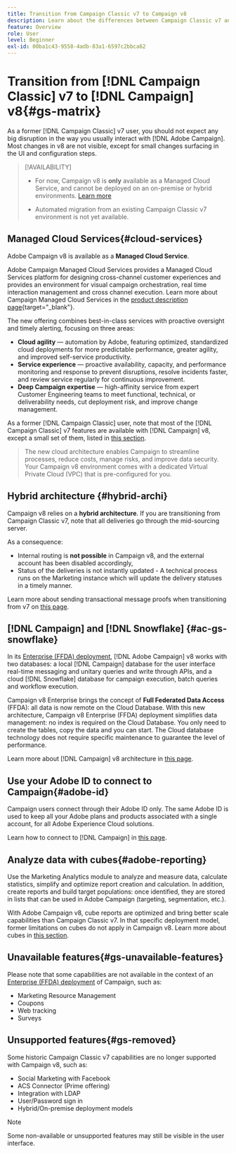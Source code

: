 ```yaml
---
title: Transition from Campaign Classic v7 to Campaign v8
description: Learn about the differences between Campaign Classic v7 and Campaign v8.
feature: Overview
role: User
level: Beginner
exl-id: 00ba1c43-9558-4adb-83a1-6597c2bbca62
---
```

# Transition from [!DNL Campaign Classic] v7 to [!DNL Campaign] v8{#gs-matrix}

As a former [!DNL Campaign Classic] v7 user, you should not expect any big disruption in the way you usually interact with [!DNL Adobe Campaign]. Most changes in v8 are not visible, except for small changes surfacing in the UI and configuration steps. 

>[!AVAILABILITY]
>
>* For now, Campaign v8 is **only** available as a Managed Cloud Service, and cannot be deployed on an on-premise or hybrid environments. [Learn more](#cloud-services)
>
>* Automated migration from an existing Campaign Classic v7 environment is not yet available.


## Managed Cloud Services{#cloud-services}

Adobe Campaign v8 is available as a **Managed Cloud Service**. 

Adobe Campaign Managed Cloud Services provides a Managed Cloud Services platform for designing cross-channel customer experiences and provides an environment for visual campaign orchestration, real time interaction management and cross channel execution. Learn more about Campaign Managed Cloud Services in the [product description page](https://helpx.adobe.com/legal/product-descriptions/adobe-campaign-managed-cloud-services.html){target="_blank"}.

The new offering combines best-in-class services with proactive oversight and timely alerting, focusing on three areas:

* **Cloud agility** — automation by Adobe, featuring optimized, standardized cloud deployments for more predictable performance, greater agility, and improved self-service productivity.
* **Service experience** — proactive availability, capacity, and performance monitoring and response to prevent disruptions, resolve incidents faster, and review service regularly for continuous improvement.
* **Deep Campaign expertise** — high-affinity service from expert Customer Engineering teams to meet functional, technical, or deliverability needs, cut deployment risk, and improve change management.

As a former [!DNL Campaign Classic] user, note that most of the [!DNL Campaign Classic] v7 features are available with [!DNL Campaign] v8, except a small set of them, listed in [this section](#gs-removed).

>The new cloud architecture enables Campaign to streamline processes, reduce costs, manage risks, and improve data security. Your Campaign v8 environment comes with a dedicated Virtual Private Cloud (VPC) that is pre-configured for you.


## Hybrid architecture {#hybrid-archi}

Campaign v8 relies on a **hybrid architecture**. If you are transitioning from Campaign Classic v7, note that all deliveries go through the mid-sourcing server. 

As a consequence:

* Internal routing is **not possible** in Campaign v8, and the external account has been disabled accordingly,
* Status of the deliveries is not instantly updated - A technical process runs on the Marketing instance which will update the delivery statuses in a timely manner.


Learn more about sending transactional message proofs when transitioning from v7 on [this page](../send/transactional-template.md#transition-from-v7).


## [!DNL Campaign] and [!DNL Snowflake] {#ac-gs-snowflake}

In its [Enterprise (FFDA) deployment](../architecture/enterprise-deployment.md), [!DNL Adobe Campaign] v8 works with two databases: a local [!DNL Campaign] database for the user interface real-time messaging and unitary queries and write through APIs, and a cloud [!DNL Snowflake] database for campaign execution, batch queries and workflow execution.

Campaign v8 Enterprise brings the concept of **Full Federated Data Access** (FFDA): all data is now remote on the Cloud Database. With this new architecture, Campaign v8 Enterprise (FFDA) deployment simplifies data management: no index is required on the Cloud Database. You only need to create the tables, copy the data and you can start. The Cloud database technology does not require specific maintenance to guarantee the level of performance.

Learn more about [!DNL Campaign] v8 architecture in [this page](../architecture/architecture.md).


## Use your Adobe ID to connect to Campaign{#adobe-id}

Campaign users connect through their Adobe ID only. The same Adobe ID is used to keep all your Adobe plans and products associated with a single account, for all Adobe Experience Cloud solutions. 

Learn how to connect to [!DNL Campaign] in [this page](connect.md).

## Analyze data with cubes{#adobe-reporting}

Use the Marketing Analytics module to analyze and measure data, calculate statistics, simplify and optimize report creation and calculation. In addition, create reports and build target populations: once identified, they are stored in lists that can be used in Adobe Campaign (targeting, segmentation, etc.).

With Adobe Campaign v8, cube reports are optimized and bring better scale capabilities than Campaign Classic v7. In that specific deployment model, former limitations on cubes do not apply in Campaign v8. Learn more about cubes in [this section](../../v8/reporting/gs-cubes.md).

## Unavailable features{#gs-unavailable-features}

Please note that some capabilities are not available in the context of an [Enterprise (FFDA) deployment](../architecture/enterprise-deployment.md) of Campaign, such as:

* Marketing Resource Management
* Coupons
* Web tracking
* Surveys

## Unsupported features{#gs-removed}

Some historic Campaign Classic v7 capabilities are no longer supported with Campaign v8, such as:

* Social Marketing with Facebook
* ACS Connector (Prime offering)
* Integration with LDAP
* User/Password sign in
* Hybrid/On-premise deployment models


>[!NOTE]
>
>Some non-available or unsupported features may still be visible in the user interface.
